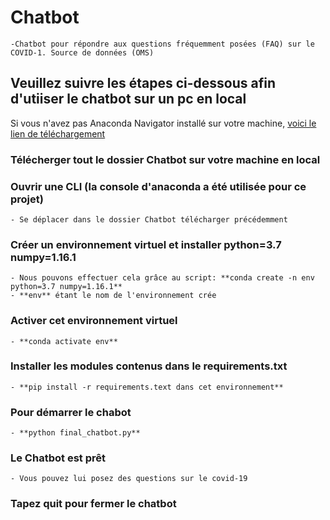 # Chatbot
    -Chatbot pour répondre aux questions fréquemment posées (FAQ) sur le COVID-1. Source de données (OMS)



## Veuillez suivre les étapes ci-dessous afin d'utiiser le chatbot sur un pc en local
   Si vous n'avez pas Anaconda Navigator installé sur votre machine, [voici le lien de téléchargement](https://docs.anaconda.com/anaconda/install/) 

### Télécherger tout le dossier Chatbot sur votre machine en local

### Ouvrir une CLI (la console d'anaconda a été utilisée pour ce projet)
    - Se déplacer dans le dossier Chatbot télécharger précédemment 

### Créer un environnement virtuel et installer python=3.7 numpy=1.16.1
    - Nous pouvons effectuer cela grâce au script: **conda create -n env python=3.7 numpy=1.16.1**
    - **env** étant le nom de l'environnement crée 

### Activer cet environnement virtuel
    - **conda activate env**

### Installer les modules contenus dans le requirements.txt
    - **pip install -r requirements.text dans cet environnement**

### Pour démarrer le chabot
    - **python final_chatbot.py**

### Le Chatbot est prêt
    - Vous pouvez lui posez des questions sur le covid-19


### Tapez quit pour fermer le chatbot

